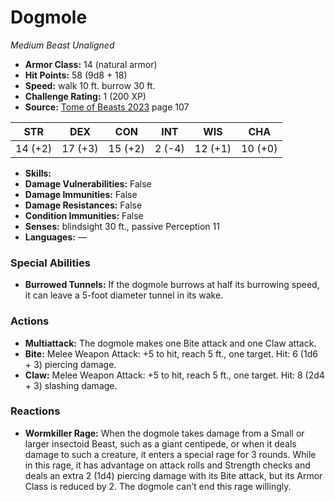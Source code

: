 # Dogmole

*Medium* *Beast* *Unaligned*

- **Armor Class:** 14 (natural armor)
- **Hit Points:** 58 (9d8 + 18)
- **Speed:** walk 10 ft. burrow 30 ft.
- **Challenge Rating:** 1 (200 XP)
- **Source:** [Tome of Beasts 2023](https://koboldpress.com/kpstore/product/tome-of-beasts-1-2023-edition/) page 107

| STR | DEX | CON | INT | WIS | CHA |
| --- | --- | --- | --- | --- | --- |
| 14 (+2) | 17 (+3) | 15 (+2) | 2 (-4) | 12 (+1) | 10 (+0) |

- **Skills:** 
- **Damage Vulnerabilities:** False
- **Damage Immunities:** False
- **Damage Resistances:** False
- **Condition Immunities:** False
- **Senses:** blindsight 30 ft., passive Perception 11
- **Languages:** —

### Special Abilities

- **Burrowed Tunnels:** If the dogmole burrows at half its burrowing speed, it can leave a 5-foot diameter tunnel in its wake.

### Actions

- **Multiattack:** The dogmole makes one Bite attack and one Claw attack.
- **Bite:** Melee Weapon Attack: +5 to hit, reach 5 ft., one target. Hit: 6 (1d6 + 3) piercing damage.
- **Claw:** Melee Weapon Attack: +5 to hit, reach 5 ft., one target. Hit: 8 (2d4 + 3) slashing damage.

### Reactions

- **Wormkiller Rage:** When the dogmole takes damage from a Small or larger insectoid Beast, such as a giant centipede, or when it deals damage to such a creature, it enters a special rage for 3 rounds. While in this rage, it has advantage on attack rolls and Strength checks and deals an extra 2 (1d4) piercing damage with its Bite attack, but its Armor Class is reduced by 2. The dogmole can’t end this rage willingly.
